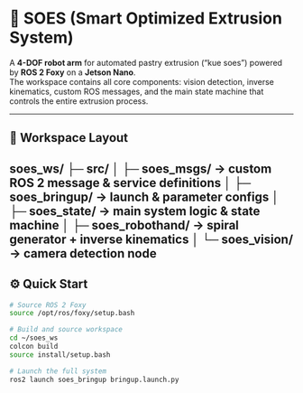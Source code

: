 # 🦾 SOES (Smart Optimized Extrusion System)

A **4-DOF robot arm** for automated pastry extrusion (“kue soes”) powered by **ROS 2 Foxy** on a **Jetson Nano**.  
The workspace contains all core components: vision detection, inverse kinematics, custom ROS messages, and the main state machine that controls the entire extrusion process.

---

## 🧱 Workspace Layout
soes_ws/
├─ src/
│ ├─ soes_msgs/ → custom ROS 2 message & service definitions
│ ├─ soes_bringup/ → launch & parameter configs
│ ├─ soes_state/ → main system logic & state machine
│ ├─ soes_robothand/ → spiral generator + inverse kinematics
│ └─ soes_vision/ → camera detection node
---

## ⚙️ Quick Start
```bash
# Source ROS 2 Foxy
source /opt/ros/foxy/setup.bash

# Build and source workspace
cd ~/soes_ws
colcon build
source install/setup.bash

# Launch the full system
ros2 launch soes_bringup bringup.launch.py

